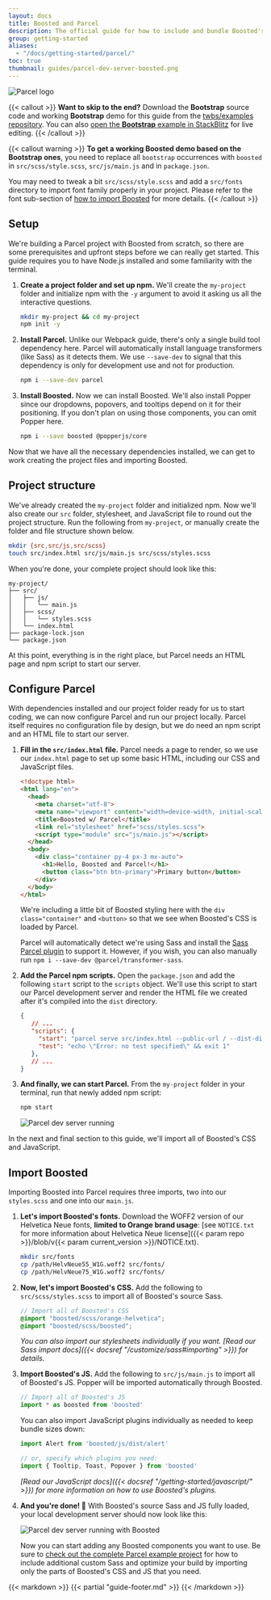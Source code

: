 ```yaml
---
layout: docs
title: Boosted and Parcel
description: The official guide for how to include and bundle Boosted's CSS and JavaScript in your project using Parcel.
group: getting-started
aliases:
  - "/docs/getting-started/parcel/"
toc: true
thumbnail: guides/parcel-dev-server-boosted.png
---
```


<div class="d-flex justify-content-center">
  <img class="d-flex" src="/docs/{{< param docs_version >}}/assets/img/parcel.png" alt="Parcel logo" loading="lazy">
</div>

{{< callout >}}
**Want to skip to the end?** Download the **Bootstrap** source code and working **Bootstrap** demo for this guide from the [twbs/examples repository](https://github.com/twbs/examples/tree/main/parcel). You can also [open the **Bootstrap** example in StackBlitz](https://stackblitz.com/github/twbs/examples/tree/main/parcel?file=index.html) for live editing.
{{< /callout >}}

{{< callout warning >}}
**To get a working Boosted demo based on the Bootstrap ones**, you need to replace all `bootstrap` occurrences with `boosted` in `src/scss/style.scss`, `src/js/main.js` and in `package.json`.

You may need to tweak a bit `src/scss/style.scss` and add a `src/fonts` directory to import font family properly in your project. Please refer to the font sub-section of [how to import Boosted](#import-boosted) for more details.
{{< /callout >}}

## Setup

We're building a Parcel project with Boosted from scratch, so there are some prerequisites and upfront steps before we can really get started. This guide requires you to have Node.js installed and some familiarity with the terminal.

1. **Create a project folder and set up npm.** We'll create the `my-project` folder and initialize npm with the `-y` argument to avoid it asking us all the interactive questions.

   ```sh
   mkdir my-project && cd my-project
   npm init -y
   ```

2. **Install Parcel.** Unlike our Webpack guide, there's only a single build tool dependency here. Parcel will automatically install language transformers (like Sass) as it detects them. We use `--save-dev` to signal that this dependency is only for development use and not for production.

   ```sh
   npm i --save-dev parcel
   ```

3. **Install Boosted.** Now we can install Boosted. We'll also install Popper since our dropdowns, popovers, and tooltips depend on it for their positioning. If you don't plan on using those components, you can omit Popper here.

   ```sh
   npm i --save boosted @popperjs/core
   ```

Now that we have all the necessary dependencies installed, we can get to work creating the project files and importing Boosted.

## Project structure

We've already created the `my-project` folder and initialized npm. Now we'll also create our `src` folder, stylesheet, and JavaScript file to round out the project structure. Run the following from `my-project`, or manually create the folder and file structure shown below.

```sh
mkdir {src,src/js,src/scss}
touch src/index.html src/js/main.js src/scss/styles.scss
```

When you're done, your complete project should look like this:

```text
my-project/
├── src/
│   ├── js/
│   │   └── main.js
│   ├── scss/
│   │   └── styles.scss
│   └── index.html
├── package-lock.json
└── package.json
```

At this point, everything is in the right place, but Parcel needs an HTML page and npm script to start our server.

## Configure Parcel

With dependencies installed and our project folder ready for us to start coding, we can now configure Parcel and run our project locally. Parcel itself requires no configuration file by design, but we do need an npm script and an HTML file to start our server.

1. **Fill in the `src/index.html` file.** Parcel needs a page to render, so we use our `index.html` page to set up some basic HTML, including our CSS and JavaScript files.

   ```html
   <!doctype html>
   <html lang="en">
     <head>
       <meta charset="utf-8">
       <meta name="viewport" content="width=device-width, initial-scale=1">
       <title>Boosted w/ Parcel</title>
       <link rel="stylesheet" href="scss/styles.scss">
       <script type="module" src="js/main.js"></script>
     </head>
     <body>
       <div class="container py-4 px-3 mx-auto">
         <h1>Hello, Boosted and Parcel!</h1>
         <button class="btn btn-primary">Primary button</button>
       </div>
     </body>
   </html>
   ```

   We're including a little bit of Boosted styling here with the `div class="container"` and `<button>` so that we see when Boosted's CSS is loaded by Parcel.

   Parcel will automatically detect we're using Sass and install the [Sass Parcel plugin](https://parceljs.org/languages/sass/) to support it. However, if you wish, you can also manually run `npm i --save-dev @parcel/transformer-sass`.

2. **Add the Parcel npm scripts.** Open the `package.json` and add the following `start` script to the `scripts` object. We'll use this script to start our Parcel development server and render the HTML file we created after it's compiled into the `dist` directory.

   ```json
   {
      // ...
      "scripts": {
        "start": "parcel serve src/index.html --public-url / --dist-dir dist",
        "test": "echo \"Error: no test specified\" && exit 1"
      },
      // ...
   }
   ```

3. **And finally, we can start Parcel.** From the `my-project` folder in your terminal, run that newly added npm script:

   ```sh
   npm start
   ```

   ![Parcel dev server running](/assets/img/guides/parcel-dev-server.png)

In the next and final section to this guide, we'll import all of Boosted's CSS and JavaScript.

## Import Boosted

Importing Boosted into Parcel requires three imports, two into our `styles.scss` and one into our `main.js`.

1. **Let's import Boosted's fonts.** Download the WOFF2 version of our Helvetica Neue fonts, **limited to Orange brand usage**: [see `NOTICE.txt` for more information about Helvetica Neue license]({{< param repo >}}/blob/v{{< param current_version >}}/NOTICE.txt).

   ```sh
   mkdir src/fonts
   cp /path/HelvNeue55_W1G.woff2 src/fonts/
   cp /path/HelvNeue75_W1G.woff2 src/fonts/
   ```

2. **Now, let's import Boosted's CSS.** Add the following to `src/scss/styles.scss` to import all of Boosted's source Sass.

   ```scss
   // Import all of Boosted's CSS
   @import "boosted/scss/orange-helvetica";
   @import "boosted/scss/boosted";
   ```

   *You can also import our stylesheets individually if you want. [Read our Sass import docs]({{< docsref "/customize/sass#importing" >}}) for details.*

3. **Import Boosted's JS.** Add the following to `src/js/main.js` to import all of Boosted's JS. Popper will be imported automatically through Boosted.

   <!-- eslint-skip -->
   ```js
   // Import all of Boosted's JS
   import * as boosted from 'boosted'
   ```

   You can also import JavaScript plugins individually as needed to keep bundle sizes down:

   <!-- eslint-skip -->
   ```js
   import Alert from 'boosted/js/dist/alert'

   // or, specify which plugins you need:
   import { Tooltip, Toast, Popover } from 'boosted'
   ```

   *[Read our JavaScript docs]({{< docsref "/getting-started/javascript/" >}}) for more information on how to use Boosted's plugins.*

4. **And you're done! 🎉** With Boosted's source Sass and JS fully loaded, your local development server should now look like this:

   ![Parcel dev server running with Boosted](/assets/img/guides/parcel-dev-server-boosted.png)

   Now you can start adding any Boosted components you want to use. Be sure to [check out the complete Parcel example project](https://github.com/twbs/examples/tree/main/parcel) for how to include additional custom Sass and optimize your build by importing only the parts of Boosted's CSS and JS that you need.

{{< markdown >}}
{{< partial "guide-footer.md" >}}
{{< /markdown >}}
